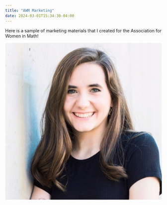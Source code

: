 ```yaml
---
title: "AWM Marketing"
date: 2024-03-01T15:34:30-04:00
---
```


Here is a sample of marketing materials that I created for the Association for Women in Math! 


![AWM Marketing Presentation](/assets/images/1592332444545.jpeg)

